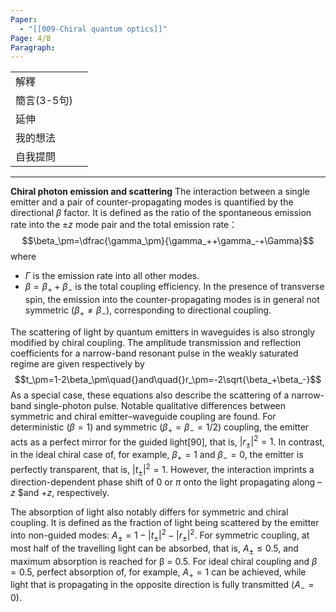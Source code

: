 ```yaml
---
Paper:
  - "[[009-Chiral quantum optics]]"
Page: 4/8
Paragraph:
---
```


|          |     |
| -------- | --- |
| 解釋       |     |
| 簡言(3-5句) |     |
| 延伸       |     |
| 我的想法     |     |
| 自我提問     |     |

---
**Chiral photon emission and  scattering**
The interaction between a single emitter and a pair of counter-propagating modes is quantified by the directional $β$ factor. It is defined as the ratio of the spontaneous emission rate into the $±z$  mode pair and the total emission rate：
$$\beta_\pm=\dfrac{\gamma_\pm}{\gamma_++\gamma_-+\Gamma}$$
where
- $Γ$ is the emission rate into all other modes.
- $β =  β_+ +  β_−$ is the total coupling efficiency.
 In the presence of transverse spin, the emission into the counter-propagating modes is in general not symmetric ($β_+≠  β_−$), corresponding to directional coupling.

The scattering of light by quantum emitters in waveguides is also strongly modified by chiral coupling. The amplitude transmission and reflection coefficients for a narrow-band resonant pulse in the weakly saturated regime are given respectively by
$$t_\pm=1-2\beta_\pm\quad{}and\quad{}r_\pm=-2\sqrt{\beta_+\beta_-}$$
As a special case, these equations also describe the scattering of a narrow-band single-photon pulse. Notable qualitative differences between symmetric and chiral emitter–waveguide coupling are found. For deterministic ($β =  1$) and symmetric ($β_+ =  β_− =  1/2$) coupling, the emitter acts as a perfect mirror for the guided light[90], that is, $| r_±|^ 2=1$. In contrast, in the ideal chiral case of, for example, $β_+ =  1$ and $β_− =  0$, the emitter is perfectly transparent, that is, $| t_±|^ 2 =  1$. However, the interaction imprints a direction-dependent phase shift of $0$ or $π$ onto the light propagating along $–z$ $and $+ z$, respectively.

The absorption of light also notably differs for symmetric and chiral coupling. It is defined as the fraction of light being scattered by the emitter into non-guided modes: $A_± =  1 −  | t_±|^ 2 −  | r_±| ^2$. For symmetric coupling, at most half of the travelling light can be absorbed, that is, $A_± ≤  0.5$, and maximum absorption is reached for β =  0.5. For ideal chiral coupling and $β =  0.5$, perfect absorption of, for example, $A_+ =  1$ can be achieved, while light that is propagating in the opposite direction is fully transmitted ($A_− =  0$).